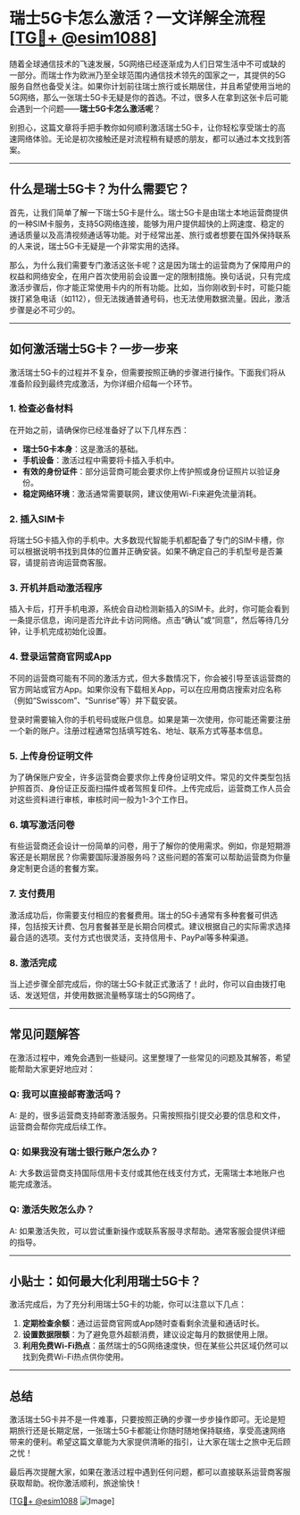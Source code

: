 # 瑞士5G卡怎么激活？一文详解全流程[[TG💪+ @esim1088](https://t.me/s/esim1088)]

随着全球通信技术的飞速发展，5G网络已经逐渐成为人们日常生活中不可或缺的一部分。而瑞士作为欧洲乃至全球范围内通信技术领先的国家之一，其提供的5G服务自然也备受关注。如果你计划前往瑞士旅行或长期居住，并且希望使用当地的5G网络，那么一张瑞士5G卡无疑是你的首选。不过，很多人在拿到这张卡后可能会遇到一个问题——**瑞士5G卡怎么激活呢**？

别担心，这篇文章将手把手教你如何顺利激活瑞士5G卡，让你轻松享受瑞士的高速网络体验。无论是初次接触还是对流程稍有疑惑的朋友，都可以通过本文找到答案。

---

## 什么是瑞士5G卡？为什么需要它？

首先，让我们简单了解一下瑞士5G卡是什么。瑞士5G卡是由瑞士本地运营商提供的一种SIM卡服务，支持5G网络连接，能够为用户提供超快的上网速度、稳定的通话质量以及高清视频通话等功能。对于经常出差、旅行或者想要在国外保持联系的人来说，瑞士5G卡无疑是一个非常实用的选择。

那么，为什么我们需要专门激活这张卡呢？这是因为瑞士的运营商为了保障用户的权益和网络安全，在用户首次使用前会设置一定的限制措施。换句话说，只有完成激活步骤后，你才能正常使用卡内的所有功能。比如，当你刚收到卡时，可能只能拨打紧急电话（如112），但无法拨通普通号码，也无法使用数据流量。因此，激活步骤是必不可少的。

---

## 如何激活瑞士5G卡？一步一步来

激活瑞士5G卡的过程并不复杂，但需要按照正确的步骤进行操作。下面我们将从准备阶段到最终完成激活，为你详细介绍每一个环节。

### 1. **检查必备材料**
在开始之前，请确保你已经准备好了以下几样东西：
- **瑞士5G卡本身**：这是激活的基础。
- **手机设备**：激活过程中需要将卡插入手机中。
- **有效的身份证件**：部分运营商可能会要求你上传护照或身份证照片以验证身份。
- **稳定网络环境**：激活通常需要联网，建议使用Wi-Fi来避免流量消耗。

### 2. **插入SIM卡**
将瑞士5G卡插入你的手机中。大多数现代智能手机都配备了专门的SIM卡槽，你可以根据说明书找到具体的位置并正确安装。如果不确定自己的手机型号是否兼容，请提前咨询运营商客服。

### 3. **开机并启动激活程序**
插入卡后，打开手机电源，系统会自动检测新插入的SIM卡。此时，你可能会看到一条提示信息，询问是否允许此卡访问网络。点击“确认”或“同意”，然后等待几分钟，让手机完成初始化设置。

### 4. **登录运营商官网或App**
不同的运营商可能有不同的激活方式，但大多数情况下，你会被引导至该运营商的官方网站或官方App。如果你没有下载相关App，可以在应用商店搜索对应名称（例如“Swisscom”、“Sunrise”等）并下载安装。

登录时需要输入你的手机号码或账户信息。如果是第一次使用，你可能还需要注册一个新的账户。注册过程通常包括填写姓名、地址、联系方式等基本信息。

### 5. **上传身份证明文件**
为了确保账户安全，许多运营商会要求你上传身份证明文件。常见的文件类型包括护照首页、身份证正反面扫描件或者驾照复印件。上传完成后，运营商工作人员会对这些资料进行审核，审核时间一般为1-3个工作日。

### 6. **填写激活问卷**
有些运营商还会设计一份简单的问卷，用于了解你的使用需求。例如，你是短期游客还是长期居民？你需要国际漫游服务吗？这些问题的答案可以帮助运营商为你量身定制更合适的套餐方案。

### 7. **支付费用**
激活成功后，你需要支付相应的套餐费用。瑞士的5G卡通常有多种套餐可供选择，包括按天计费、包月套餐甚至是长期合同模式。建议根据自己的实际需求选择最合适的选项。支付方式也很灵活，支持信用卡、PayPal等多种渠道。

### 8. **激活完成**
当上述步骤全部完成后，你的瑞士5G卡就正式激活了！此时，你可以自由拨打电话、发送短信，并使用数据流量畅享瑞士的5G网络了。

---

## 常见问题解答

在激活过程中，难免会遇到一些疑问。这里整理了一些常见的问题及其解答，希望能帮助大家更好地应对：

### Q: 我可以直接邮寄激活吗？
A: 是的，很多运营商支持邮寄激活服务。只需按照指引提交必要的信息和文件，运营商会帮你完成后续工作。

### Q: 如果我没有瑞士银行账户怎么办？
A: 大多数运营商支持国际信用卡支付或其他在线支付方式，无需瑞士本地账户也能完成激活。

### Q: 激活失败怎么办？
A: 如果激活失败，可以尝试重新操作或联系客服寻求帮助。通常客服会提供详细的指导。

---

## 小贴士：如何最大化利用瑞士5G卡？

激活完成后，为了充分利用瑞士5G卡的功能，你可以注意以下几点：
1. **定期检查余额**：通过运营商官网或App随时查看剩余流量和通话时长。
2. **设置数据限额**：为了避免意外超额消费，建议设定每月的数据使用上限。
3. **利用免费Wi-Fi热点**：虽然瑞士的5G网络速度快，但在某些公共区域仍然可以找到免费Wi-Fi热点供你使用。

---

## 总结

激活瑞士5G卡并不是一件难事，只要按照正确的步骤一步步操作即可。无论是短期旅行还是长期定居，一张瑞士5G卡都能让你随时随地保持联络，享受高速网络带来的便利。希望这篇文章能为大家提供清晰的指引，让大家在瑞士之旅中无后顾之忧！

最后再次提醒大家，如果在激活过程中遇到任何问题，都可以直接联系运营商客服获取帮助。祝你激活顺利，旅途愉快！

[[TG💪+ @esim1088](https://t.me/s/esim1088) ![Image](https://i.postimg.cc/4NQfJmqS/Snipaste-2025-05-13-00-14-12.png)]